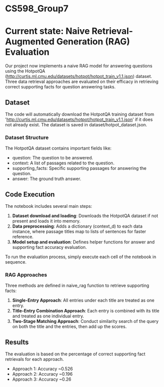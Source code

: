 # CS598_Group7

# Current state: Naive Retrieval-Augmented Generation (RAG) Evaluation

Our project now implements a naive RAG model for answering questions using the HotpotQA (http://curtis.ml.cmu.edu/datasets/hotpot/hotpot_train_v1.1.json) dataset. Three data retrieval approaches are evaluated on their efficacy in retrieving correct supporting facts for question answering tasks.

## Dataset

The code will automatically download the HotpotQA training dataset from 'http://curtis.ml.cmu.edu/datasets/hotpot/hotpot_train_v1.1.json' if it does not already exist. The dataset is saved in dataset/hotpot_dataset.json.

### Dataset Structure

The HotpotQA dataset contains important fields like:

- question: The question to be answered.
- context: A list of passages related to the question.
- supporting_facts: Specific supporting passages for answering the question.
- answer: The ground truth answer.

## Code Execution

The notebook includes several main steps:

1. **Dataset download and loading**: Downloads the HotpotQA dataset if not present and loads it into memory.
2. **Data preprocessing**: Adds a dictionary (context_d) to each data instance, where passage titles map to lists of sentences for faster reference.
3. **Model setup and evaluation**: Defines helper functions for answer and supporting fact accuracy evaluation.

To run the evaluation process, simply execute each cell of the notebook in sequence.

### RAG Approaches

Three methods are defined in naive_rag function to retrieve supporting facts:

1. **Single-Entry Approach**: All entries under each title are treated as one entry.
2. **Title-Entry Combination Approach**: Each entry is combined with its title and treated as one individual entry.
3. **Two-Stage Matching Approach**: Conduct similarity search of the query on both the title and the entries, then add up the scores.

## Results

The evaluation is based on the percentage of correct supporting fact retrievals for each approach.

- Approach 1: Accuracy ~0.526
- Approach 2: Accuracy ~0.196
- Approach 3: Accuracy ~0.26
